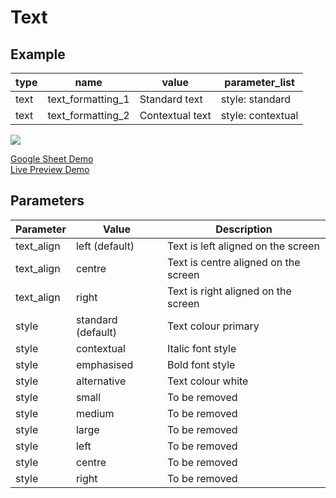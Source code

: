 # Text
## Example

| type      | name            | value                       |parameter_list |
| --------- | ------------    | ------                      |--------- |
|text	      |text_formatting_1|Standard text                |style: standard|
|text       |text_formatting_2|Contextual text	            |style: contextual|

![](images/text.png)

[Google Sheet Demo](https://docs.google.com/spreadsheets/d/1iZHeAAZAQ8q-XNKrW_ww3yvPUVGwc407uhAF7vu1TtM/edit#gid=569531329)   
[Live Preview Demo](https://plh-teens-app1.web.app/template/comp_text)

## Parameters

| Parameter             | Value               | Description                          |
| ---------             | -----------         | ---------                          	                                
|text_align             |left (default)       | Text is left aligned on the screen   |
|text_align             |centre               | Text is centre aligned on the screen |
|text_align             |right                | Text is right aligned on the screen  |
|style                  |standard (default)   | Text colour primary                  |
|style                  |contextual           | Italic font style                    |
|style                  |emphasised           | Bold font style                      |
|style                  |alternative          | Text colour white                    |
|style                  |small                | To be removed                        |
|style                  |medium               | To be removed                        |
|style                  |large                | To be removed                        |
|style                  |left                 | To be removed                        |
|style                  |centre               | To be removed                        |
|style                  |right                | To be removed                        |

